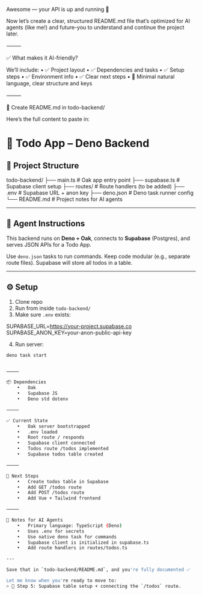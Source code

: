 Awesome — your API is up and running 🎉

Now let’s create a clear, structured README.md file that’s optimized for AI agents (like me!) and future-you to understand and continue the project later.

⸻

✅ What makes it AI-friendly?

We’ll include:
	•	✅ Project layout
	•	✅ Dependencies and tasks
	•	✅ Setup steps
	•	✅ Environment info
	•	✅ Clear next steps
	•	🧠 Minimal natural language, clear structure and keys

⸻

📝 Create README.md in todo-backend/

Here’s the full content to paste in:

# 📝 Todo App – Deno Backend

## 📁 Project Structure

todo-backend/
├── main.ts              # Oak app entry point
├── supabase.ts          # Supabase client setup
├── routes/              # Route handlers (to be added)
├── .env                 # Supabase URL + anon key
├── deno.json            # Deno task runner config
└── README.md            # Project notes for AI agents

---

## 🧠 Agent Instructions

This backend runs on **Deno + Oak**, connects to **Supabase** (Postgres), and serves JSON APIs for a Todo App.

Use `deno.json` tasks to run commands. Keep code modular (e.g., separate route files). Supabase will store all todos in a table.

---

## ⚙️ Setup

1. Clone repo
2. Run from inside `todo-backend/`
3. Make sure `.env` exists:

SUPABASE_URL=https://your-project.supabase.co
SUPABASE_ANON_KEY=your-anon-public-api-key

4. Run server:

```bash
deno task start


⸻

📦 Dependencies
	•	Oak
	•	Supabase JS
	•	Deno std dotenv

⸻

✅ Current State
	•	Oak server bootstrapped
	•	.env loaded
	•	Root route / responds
	•	Supabase client connected
	•	Todos route /todos implemented
	•	Supabase todos table created

⸻

🚧 Next Steps
	•	Create todos table in Supabase
	•	Add GET /todos route
	•	Add POST /todos route
	•	Add Vue + Tailwind frontend

⸻

🧠 Notes for AI Agents
	•	Primary language: TypeScript (Deno)
	•	Uses .env for secrets
	•	Use native deno task for commands
	•	Supabase client is initialized in supabase.ts
	•	Add route handlers in routes/todos.ts

---

Save that in `todo-backend/README.md`, and you're fully documented ✅

Let me know when you're ready to move to:
> 🧱 Step 5: Supabase table setup + connecting the `/todos` route.